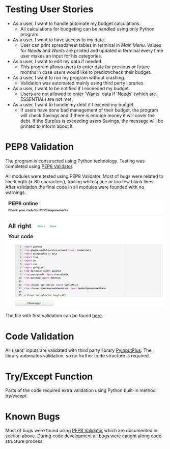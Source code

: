 # Testing User Stories
-	As a user, I want to handle automate my budget calculations.
    - All calculations for budgeting can be handled using only Python program.
-	As a user, I want to have access to my data.
    - User can print spreadsheet tables in terminal in *Main Menu*. Values for *Needs* and *Wants* are printed and updated in terminal every time user makes an input for his categories.
-	As a user, I want to edit my data if needed.
    - This program allows users to enter data for previous or future months in case users would like to predict/check their budget.
-	As a user, I want to run my program without crashing.
    - Validation was automated mainly using third party libraries
-	As a user, I want to be notified if I exceeded my budget.
    - Users are not allowed to enter 'Wants' data if 'Needs' (which are ESSENTIAL) are not met. 
-	As a user, I want to handle my debt if I exceed my budget.
    - If users have done bad management of their budget, the program will check Savings and if there is enough money it will cover the debt. If the Surplus is exceeding users Savings, the message will be printed to inform about it.

# PEP8 Validation
The program is constructed using Python technology.
Testing was completed using [PEP8 Validator](http://pep8online.com/).

All modules were tested using PEP8 Validator. Most of bugs were related to line length (> 80 characters), trailing whitespace or too few blank lines. After validation the final code in all modules were founded with no warnings.

![Example of PEP8 result](docs/testing-files/budget-pep8-validation.png)

The file with first validation can be found [here](docs/testing-files/pep8-example-validation.txt).

# Code Validation
All users’ inputs are validated with third party library [PyInputPlus](https://pypi.org/project/PyInputPlus/).
The library automates validation, so no further code structure is required.

# Try/Except Function
Parts of the code required extra validation using Python built-in method *try/except*.

# Known Bugs
Most of bugs were found using [PEP8 Validator](http://pep8online.com/) which are documented in section above. During code development all bugs were caught along code structure process.
